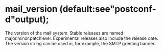 # mail_version (default:see"postconf-d"output); 


The version of the mail system. Stable releases are named
major.minor.patchlevel. Experimental releases
also include the release date. The version string can be used in,
for example, the SMTP greeting banner.



